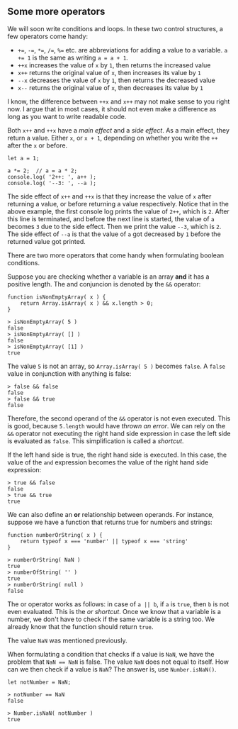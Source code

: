 ## Some more operators

We will soon write conditions and loops. In these two control structures, a few operators come handy:

- `+=`, `-=`, `*=`, `/=`, `%=` etc. are abbreviations for adding a value to a variable. `a += 1` is the same as writing `a = a + 1`.
- `++x` increases the value of `x` by `1`, then returns the increased value
- `x++` returns the original value of `x`, then increases its value by `1`
- `--x` decreases the value of `x` by `1`, then returns the decreased value
- `x--` returns the original value of `x`, then decreases its value by `1`

I know, the difference between `++x` and `x++` may not make sense to you right now. I argue that in most cases, it should not even make a difference as long as you want to write readable code.

Both `x++` and `++x` have a *main effect* and a *side effect*. As a main effect, they return a value. Either `x`, or `x + 1`, depending on whether you write the `++` after the `x` or before. 

```
let a = 1;

a *= 2;  // a = a * 2;
console.log( '2++: ', a++ ); 
console.log( '--3: ', --a );
```

The side effect of `x++` and `++x` is that they increase the value of `x` after returning a value, or before returning a value respectively. Notice that in the above example, the first console log prints the value of `2++`, which is `2`. After this line is terminated, and before the next line is started, the value of `a` becomes `3` due to the side effect. Then we print the value `--3`, which is `2`. The side effect of `--a` is that the value of `a` got decreased by `1` before the returned value got printed.

There are two more operators that come handy when formulating boolean conditions.

Suppose you are checking whether a variable is an array **and** it has a positive length. The and conjuncion is denoted by the `&&` operator:

```
function isNonEmptyArray( x ) {
    return Array.isArray( x ) && x.length > 0;
}

> isNonEmptyArray( 5 )
false
> isNonEmptyArray( [] )
false
> isNonEmptyArray( [1] )
true
```

The value `5` is not an array, so `Array.isArray( 5 )` becomes `false`. A `false` value in conjunction with anything is false:

```
> false && false
false
> false && true
false
```

Therefore, the second operand of the `&&` operator is not even executed. This is good, because `5.length` would have *thrown an error*. We can rely on the `&&` operator not executing the right hand side expression in case the left side is evaluated as `false`. This simplification is called a *shortcut*.

If the left hand side is true, the right hand side is executed. In this case, the value of the `and` expression becomes the value of the right hand side expression:

```
> true && false
false
> true && true
true
```

We can also define an **or** relationship between operands. For instance, suppose we have a function that returns true for numbers and strings:

```
function numberOrString( x ) {
    return typeof x === 'number' || typeof x === 'string'
}

> numberOrString( NaN )
true
> numberOfString( '' )
true
> numberOrString( null )
false
```

The or operator works as follows: in case of `a || b`, if `a` is `true`, then `b` is not even evaluated. This is the *or shortcut*. Once we know that a variable is a number, we don't have to check if the same variable is a string too. We already know that the function should return `true`.

The value `NaN` was mentioned previously.

When formulating a condition that checks if a value is `NaN`, we have the problem that `NaN == NaN` is false. The value `NaN` does not equal to itself. How can we then check if a value is `NaN`? The answer is, use `Number.isNaN()`.

```
let notNumber = NaN;

> notNumber == NaN
false

> Number.isNaN( notNumber )
true
```

